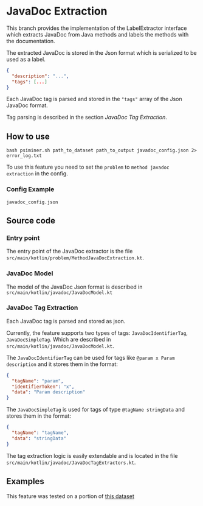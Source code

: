 # JavaDoc Extraction

This branch provides the implementation of the LabelExtractor interface
which extracts JavaDoc from Java methods and labels the methods with the documentation.

The extracted JavaDoc is stored in the Json format which is serialized to be used as a label.
```json
{
  "description": "...",
  "tags": [...]
}
```

Each JavaDoc tag is parsed and stored in the `"tags"` array of the Json JavaDoc format.

Tag parsing is described in the section *JavaDoc Tag Extraction*.

## How to use

```shell
bash psiminer.sh path_to_dataset path_to_output javadoc_config.json 2> error_log.txt
```

To use this feature you need to set the `problem` to `method javadoc extraction` in the config.

### Config Example

`javadoc_config.json`

## Source code

### Entry point

The entry point of the JavaDoc extractor is the file `src/main/kotlin/problem/MethodJavaDocExtraction.kt`.

### JavaDoc Model

The model of the JavaDoc Json format is described in `src/main/kotlin/javadoc/JavaDocModel.kt`

### JavaDoc Tag Extraction

Each JavaDoc tag is parsed and stored as json.

Currently, the feature supports two types of tags: `JavaDocIdentifierTag`, `JavaDocSimpleTag`.
Which are described in `src/main/kotlin/javadoc/JavaDocModel.kt`.

The `JavaDocIdentifierTag` can be used for tags like `@param x Param description` and it stores them in the format:

```json
{
  "tagName": "param",
  "identifierToken": "x",
  "data": "Param description"
}
```

The `JavaDocSimpleTag` is used for tags of type `@tagName stringData` and stores them in the format:

```json
{
  "tagName": "tagName",
  "data": "stringData"
}
```

The tag extraction logic is easily extendable and is located in the file `src/main/kotlin/javadoc/JavaDocTagExtractors.kt`.

## Examples

This feature was tested on a portion of [this dataset](https://s3.amazonaws.com/code2seq/datasets/java-small.tar.gz)

